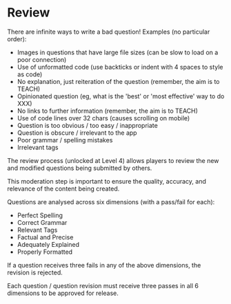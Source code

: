 # Review

There are infinite ways to write a bad question!  Examples (no particular order):

* Images in questions that have large file sizes (can be slow to load on a poor connection)
* Use of unformatted code (use backticks or indent with 4 spaces to style as code)
* No explanation, just reiteration of the question (remember, the aim is to TEACH)
* Opinionated question (eg, what is the 'best' or 'most effective' way to do XXX)
* No links to further information (remember, the aim is to TEACH)
* Use of code lines over 32 chars (causes scrolling on mobile)
* Question is too obvious / too easy / inappropriate
* Question is obscure / irrelevant to the app
* Poor grammar / spelling mistakes
* Irrelevant tags

The review process (unlocked at Level 4) allows players to review the new and modified questions being submitted by others.

This moderation step is important to ensure the quality, accuracy, and relevance of the content being created.

Questions are analysed across six dimensions (with a pass/fail for each):

* Perfect Spelling
* Correct Grammar
* Relevant Tags
* Factual and Precise
* Adequately Explained
* Properly Formatted

If a question receives three fails in any of the above dimensions, the revision is rejected.

Each question / question revision must receive three passes in all 6 dimensions to be approved for release.



